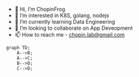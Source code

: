 - 👋 Hi, I’m ChopinFrog
- 👀 I’m interested in K8S, golang, nodejs
- 🌱 I’m currently learning Data Engineering
- 💞️ I’m looking to collaborate on App Deveopment
- 📫 How to reach me - chopin.lab@gmail.com

<!---
chopinlab/chopinlab is a ✨ special ✨ repository because its `README.md` (this file) appears on your GitHub profile.
You can click the Preview link to take a look at your changes.
--->


```mermaid
graph TD;
    A-->B;
    A-->C;
    B-->D;
    C-->D;
```
